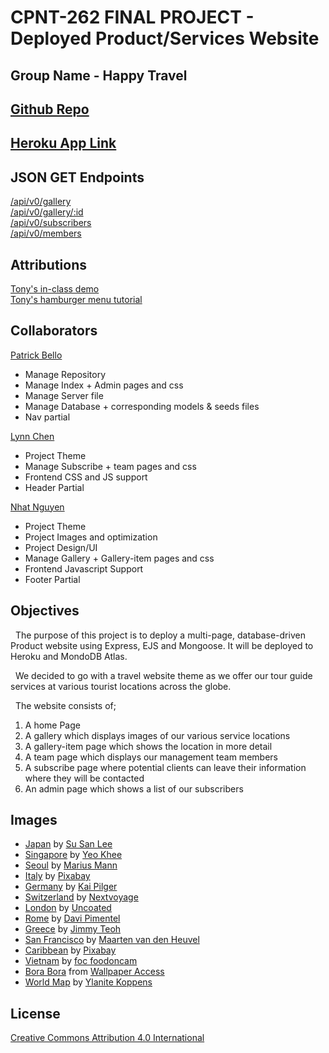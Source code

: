 # CPNT-262 FINAL PROJECT - Deployed Product/Services Website  

## Group Name - Happy Travel

## [Github Repo](https://github.com/mayorbcode/cpnt262-final)  
## [Heroku App Link](https://cpnt-262-final.herokuapp.com/)  
## JSON GET Endpoints
[/api/v0/gallery](https://cpnt-262-final.herokuapp.com/api/v0/gallery)  
[/api/v0/gallery/:id](https://cpnt-262-final.herokuapp.com/api/v0/gallery/1)  
[/api/v0/subscribers](https://cpnt-262-final.herokuapp.com/api/v0/subscribers)  
[/api/v0/members](https://cpnt-262-final.herokuapp.com/api/v0/members)

## Attributions    
[Tony's in-class demo](https://github.com/sait-wbdv/belly-pajamas)  
[Tony's hamburger menu tutorial](https://github.com/sait-wbdv/sample-code/tree/master/frontend/hamburger-toggle)  

## Collaborators  
[Patrick Bello](https://github.com/mayorbcode)  
  - Manage Repository   
  - Manage Index + Admin pages and css  
  - Manage Server file  
  - Manage Database + corresponding models & seeds files  
  - Nav partial  

[Lynn Chen](https://github.com/yanlinchen1985)  
  - Project Theme  
  - Manage Subscribe + team pages and css  
  - Frontend CSS and JS support
  - Header Partial  

[Nhat Nguyen](https://github.com/nhaatn)  
  - Project Theme  
  - Project Images and optimization  
  - Project Design/UI  
  - Manage Gallery + Gallery-item pages and css
  - Frontend Javascript Support  
  - Footer Partial  

## Objectives
&nbsp;&nbsp;The purpose of this project is to deploy a multi-page, database-driven Product website using Express, EJS and Mongoose. It will be deployed to Heroku and MondoDB Atlas.  
  
&nbsp;&nbsp;We decided to go with a travel website theme as we offer our tour guide services at various tourist locations across the globe.
  
&nbsp;&nbsp;The website consists of;
1. A home Page
2. A gallery which displays images of our various service locations
3. A gallery-item page which shows the location in more detail
4. A team page which displays our management team members
5. A subscribe page where potential clients can leave their information where they will be contacted
6. An admin page which shows a list of our subscribers

## Images
- [Japan](https://unsplash.com/photos/E_eWwM29wfU) by [Su San Lee](https://unsplash.com/@blackodc) 
- [Singapore](https://unsplash.com/photos/mfBFoA6l7DY) by [Yeo Khee](https://unsplash.com/@yokeboy)
- [Seoul](https://www.pexels.com/photo/aerial-shot-of-city-1637788/) by [Marius Mann](https://www.pexels.com/@marius-mann-772581)  
- [Italy](https://www.pexels.com/photo/orange-powerboat-between-medium-rise-buildings-208701/) by [Pixabay](https://www.pexels.com/@pixabay)
- [Germany](https://www.pexels.com/photo/architecture-boats-building-castle-547494/) by [Kai Pilger](https://www.pexels.com/@kaip)
- [Switzerland](https://www.pexels.com/photo/photo-of-buildings-near-body-of-water-2779863/) by [Nextvoyage](https://www.pexels.com/@nextvoyage)
- [London](https://www.pexels.com/photo/london-night-lights-bridge-50632/) by [Uncoated](https://www.pexels.com/@uncoated)
- [Rome](https://www.pexels.com/photo/colosseum-rome-italy-2064827/) by [Davi Pimentel](https://www.pexels.com/@davifnr)
- [Greece](https://www.pexels.com/photo/lighted-buildings-nighttime-951539/) by [Jimmy Teoh](https://www.pexels.com/@jimmy-teoh-294331)
- [San Francisco](https://unsplash.com/photos/gZXx8lKAb7Y) by [Maarten van den Heuvel](https://unsplash.com/@mvdheuvel)
- [Caribbean](https://www.pexels.com/photo/beach-bungalow-caribbean-jetty-237272/) by [Pixabay](https://www.pexels.com/@pixabay)
- [Vietnam](https://www.pexels.com/photo/vietnam-halong-bay-58597/) by [foc foodoncam](https://www.pexels.com/@foodoncam)
- [Bora Bora](https://wallpaperaccess.com/bora-bora-windows) from [Wallpaper Access](https://wallpaperaccess.com/)
- [World Map](https://www.pexels.com/photo/beige-analog-gauge-697662/) by [Ylanite Koppens](https://www.instagram.com/nietjuh78/)

## License
[Creative Commons Attribution 4.0 International](https://creativecommons.org/licenses/by/4.0/legalcode)  